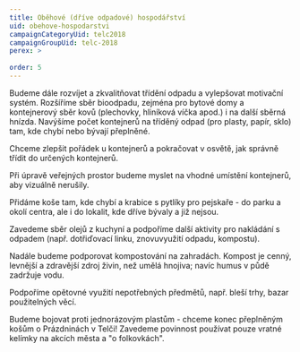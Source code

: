```yaml
---
title: Oběhové (dříve odpadové) hospodářství
uid: obehove-hospodarstvi
campaignCategoryUid: telc2018
campaignGroupUid: telc-2018
perex: >
  
order: 5
---
```


Budeme dále rozvíjet a zkvalitňovat třídění odpadu a vylepšovat motivační systém. Rozšíříme sběr bioodpadu, zejména pro bytové domy a kontejnerový sběr kovů (plechovky, hliníková víčka apod.) i na další sběrná hnízda. Navýšíme počet kontejnerů na tříděný odpad (pro plasty, papír, sklo) tam, kde chybí nebo bývají přeplněné.

Chceme zlepšit pořádek u kontejnerů a pokračovat v osvětě, jak správně třídit do určených kontejnerů.

Při úpravě veřejných prostor budeme myslet na vhodné umístění kontejnerů, aby vizuálně nerušily.

Přidáme koše tam, kde chybí a krabice s pytlíky pro pejskaře - do parku a okolí centra, ale i do lokalit, kde dříve bývaly a již nejsou.

Zavedeme sběr olejů z kuchyní a podpoříme další aktivity pro nakládání s odpadem (např. dotřiďovací linku, znovuvyužití odpadu, kompostu).

Nadále budeme podporovat kompostování na zahradách. Kompost je cenný, levnější a zdravější zdroj živin, než umělá hnojiva; navíc humus v půdě zadržuje vodu.

Podpoříme opětovné využití nepotřebných předmětů, např. bleší trhy, bazar použitelných věcí.

Budeme bojovat proti jednorázovým plastům - chceme konec přeplněným košům o Prázdninách v Telči! Zavedeme povinnost používat pouze vratné kelímky na akcích města a "o folkovkách".
